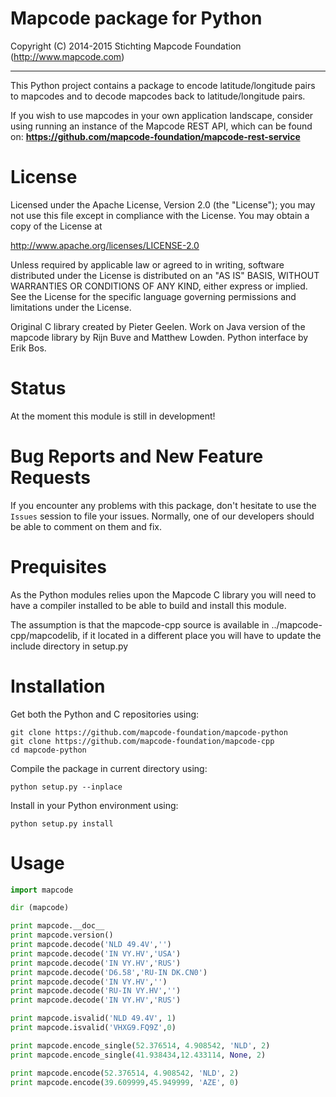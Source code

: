 # Mapcode package for Python

Copyright (C) 2014-2015 Stichting Mapcode Foundation (http://www.mapcode.com)

----

This Python project contains a package to encode latitude/longitude pairs to mapcodes
and to decode mapcodes back to latitude/longitude pairs.

If you wish to use mapcodes in your own application landscape, consider using running an instance of the
Mapcode REST API, which can be found on: **https://github.com/mapcode-foundation/mapcode-rest-service**

# License

Licensed under the Apache License, Version 2.0 (the "License");
you may not use this file except in compliance with the License.
You may obtain a copy of the License at

   http://www.apache.org/licenses/LICENSE-2.0

Unless required by applicable law or agreed to in writing, software
distributed under the License is distributed on an "AS IS" BASIS,
WITHOUT WARRANTIES OR CONDITIONS OF ANY KIND, either express or implied.
See the License for the specific language governing permissions and
limitations under the License.

Original C library created by Pieter Geelen. Work on Java version
of the mapcode library by Rijn Buve and Matthew Lowden. Python
interface by Erik Bos.

# Status

At the moment this module is still in development!

# Bug Reports and New Feature Requests

If you encounter any problems with this package, don't hesitate to use the `Issues` session to file your issues.
Normally, one of our developers should be able to comment on them and fix.

# Prequisites

As the Python modules relies upon the Mapcode C library you will
need to have a compiler installed to be able to build and install
this module.

The assumption is that the mapcode-cpp source is available in
../mapcode-cpp/mapcodelib, if it located in a different place you
will have to update the include directory in setup.py


# Installation

Get both the Python and C repositories using:

```
git clone https://github.com/mapcode-foundation/mapcode-python
git clone https://github.com/mapcode-foundation/mapcode-cpp
cd mapcode-python
```

Compile the package in current directory using:

```
python setup.py --inplace
```

Install in your Python environment using:

```
python setup.py install
```


# Usage


```python
import mapcode

dir (mapcode)

print mapcode.__doc__
print mapcode.version()
print mapcode.decode('NLD 49.4V','')
print mapcode.decode('IN VY.HV','USA')
print mapcode.decode('IN VY.HV','RUS')
print mapcode.decode('D6.58','RU-IN DK.CN0')
print mapcode.decode('IN VY.HV','')
print mapcode.decode('RU-IN VY.HV','')
print mapcode.decode('IN VY.HV','RUS')

print mapcode.isvalid('NLD 49.4V', 1)
print mapcode.isvalid('VHXG9.FQ9Z',0)

print mapcode.encode_single(52.376514, 4.908542, 'NLD', 2)
print mapcode.encode_single(41.938434,12.433114, None, 2)

print mapcode.encode(52.376514, 4.908542, 'NLD', 2)
print mapcode.encode(39.609999,45.949999, 'AZE', 0)
```
